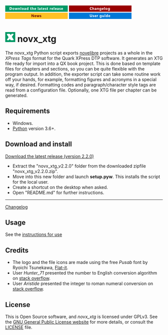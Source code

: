 [![Download the latest release](docs/img/download-button.png)](https://raw.githubusercontent.com/peter88213/novx_xtg/main/dist/novx_xtg_v2.2.0.zip)
[![Changelog](docs/img/changelog-button.png)](docs/changelog.md)
[![News](docs/img/news-button.png)](https://github.com/peter88213/novelibre/discussions/1)
[![User guide](docs/img/help-button.png)](https://peter88213.github.io/nvhelp-en/novx_xtg/)


# ![X](src/icons/xLogo32.png) novx_xtg

The novx_xtg Python script exports [novelibre](https://github.com/peter88213/novelibre/) projects as a whole in the *XPress Tags* format for the Quark XPress DTP software. It generates an XTG file ready for import into a QX book project. This is done based on template files for chapters and sections, so you can be quite flexible with the program output. In addition, the exporter script can take some routine work off your hands, for example, formatting figures and acronyms in a special way, if desired. Formatting codes and paragraph/character style tags are read from a configuration file.
Optionally, one XTG file per chapter can be generated.

## Requirements

- Windows.
- [Python](https://www.python.org/) version 3.6+.

## Download and install

[Download the latest release (version 2.2.0)](https://raw.githubusercontent.com/peter88213/novx_xtg/main/dist/novx_xtg_v2.2.0.zip)

- Extract the "novx_xtg_v2.2.0" folder from the downloaded zipfile "novx_xtg_v2.2.0.zip".
- Move into this new folder and launch **setup.pyw**. This installs the script for the local user.
- Create a shortcut on the desktop when asked.
- Open "README.md" for further instructions.

---

[Changelog](docs/changelog.md)

## Usage

See the [instructions for use](docs/usage.md)

## Credits

- The logo and the file icons are made using the free *Pusab* font by Ryoichi Tsunekawa, [Flat-it](http://flat-it.com/).
- User *Hunter_71* presented the number to English conversion algorithm on [stack overflow](https://stackoverflow.com/a/51849443).
- User *Aristide* presented the integer to roman numeral conversion on [stack overflow](https://stackoverflow.com/a/47713392).

## License

This is Open Source software, and *novx_xtg* is licensed under GPLv3. See the
[GNU General Public License website](https://www.gnu.org/licenses/gpl-3.0.en.html) for more
details, or consult the [LICENSE](https://github.com/peter88213/novx_xtg/blob/main/LICENSE) file.
